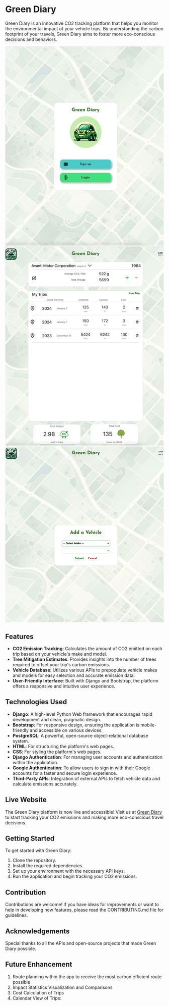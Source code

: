 
# Green Diary

Green Diary is an innovative CO2 tracking platform that helps you monitor the environmental impact of your vehicle trips. By understanding the carbon footprint of your travels, Green Diary aims to foster more eco-conscious decisions and behaviors.

![Alt text](main_app/static/images/image-1.png)
![Alt text](main_app/static/images/image-2.png)
![Alt text](main_app/static/images/image.png)


## Features

- **CO2 Emission Tracking**: Calculates the amount of CO2 emitted on each trip based on your vehicle's make and model.
- **Tree Mitigation Estimates**: Provides insights into the number of trees required to offset your trip's carbon emissions.
- **Vehicle Database**: Utilizes various APIs to prepopulate vehicle makes and models for easy selection and accurate emission data.
- **User-Friendly Interface**: Built with Django and Bootstrap, the platform offers a responsive and intuitive user experience.

## Technologies Used

- **Django**: A high-level Python Web framework that encourages rapid development and clean, pragmatic design.
- **Bootstrap**: For responsive design, ensuring the application is mobile-friendly and accessible on various devices.
- **PostgreSQL**: A powerful, open-source object-relational database system.
- **HTML**: For structuring the platform's web pages.
- **CSS**: For styling the platform's web pages.
- **Django Authentication**: For managing user accounts and authentication within the application.
- **Google Authentication**: To allow users to sign in with their Google accounts for a faster and secure login experience.
- **Third-Party APIs**: Integration of external APIs to fetch vehicle data and calculate emissions accurately.


## Live Website


The Green Diary platform is now live and accessible! Visit us at [Green Diary](https://green-diary-app-2098e92803f3.herokuapp.com/) to start tracking your CO2 emissions and making more eco-conscious travel decisions.



## Getting Started

To get started with Green Diary:

1. Clone the repository.
2. Install the required dependencies.
3. Set up your environment with the necessary API keys.
4. Run the application and begin tracking your CO2 emissions.

## Contribution

Contributions are welcome! If you have ideas for improvements or want to help in developing new features, please read the CONTRIBUTING.md file for guidelines.


## Acknowledgements

Special thanks to all the APIs and open-source projects that made Green Diary possible.


## Future Enhancement

1. Route planning within the app to receive the most carbon efficient route possible
2. Impact Statistics Visualization and Comparisons
3. Cost Calculation of Trips
4. Calendar View of Trips:
